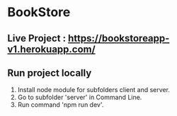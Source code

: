 # BookStore

## Live Project : https://bookstoreapp-v1.herokuapp.com/

## Run project locally
1. Install node module for subfolders client and server.
2. Go to subfolder 'server' in Command Line.
3. Run command 'npm run dev'. 


